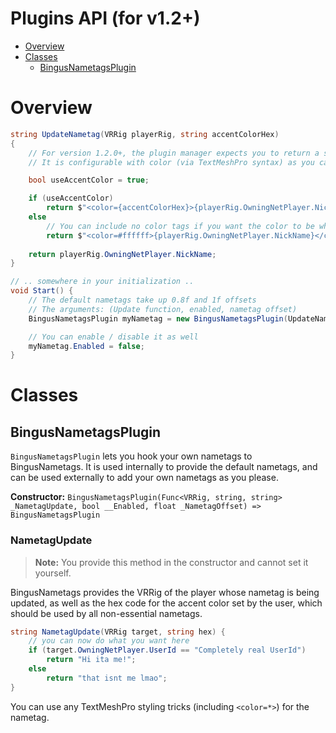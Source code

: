 # Plugins API (for v1.2+)
- [Overview](#overview)
- [Classes](#classes)
    - [BingusNametagsPlugin](#bingusnametagsplugin)

# Overview
```cs
string UpdateNametag(VRRig playerRig, string accentColorHex)
{
    // For version 1.2.0+, the plugin manager expects you to return a string for the nametag text.
    // It is configurable with color (via TextMeshPro syntax) as you can see below

    bool useAccentColor = true;

    if (useAccentColor)
        return $"<color={accentColorHex}>{playerRig.OwningNetPlayer.NickName}</color>";
    else
        // You can include no color tags if you want the color to be white, as it is by default
        return $"<color=#ffffff>{playerRig.OwningNetPlayer.NickName}</color>";
    
    return playerRig.OwningNetPlayer.NickName;
}

// .. somewhere in your initialization ..
void Start() {
    // The default nametags take up 0.8f and 1f offsets
    // The arguments: (Update function, enabled, nametag offset)
    BingusNametagsPlugin myNametag = new BingusNametagsPlugin(UpdateNametag);

    // You can enable / disable it as well
    myNametag.Enabled = false;
}
```

# Classes
## BingusNametagsPlugin
`BingusNametagsPlugin` lets you hook your own nametags to BingusNametags. It is used internally to provide the default nametags, and can be used externally to add your own nametags as you please.

**Constructor:** `BingusNametagsPlugin(Func<VRRig, string, string> _NametagUpdate, bool __Enabled, float _NametagOffset) => BingusNametagsPlugin`
### NametagUpdate
> **Note:** You provide this method in the constructor and cannot set it yourself.

BingusNametags provides the VRRig of the player whose nametag is being updated, as well as the hex code for the accent color set by the user, which should be used by all non-essential nametags.
```cs
string NametagUpdate(VRRig target, string hex) {
    // you can now do what you want here
    if (target.OwningNetPlayer.UserId == "Completely real UserId")
        return "Hi ita me!";
    else
        return "that isnt me lmao";
}
```

You can use any TextMeshPro styling tricks (including `<color=*>`) for the nametag.